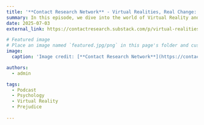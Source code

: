 ```yaml
---
title: '**Contact Research Network** - Virtual Realities, Real Change: New Frontiers in Tackling Bias with VR and Embodiment'
summary: In this episode, we dive into the world of Virtual Reality and prejudice reduction. We explore whether embodying a different avatar can truly build empathy, when these immersive experiences might backfire and inadvertently increase bias, how researchers are using VR to tackle real-world problems like hiring discrimination and what the future holds for this powerful technology. The episode features Cassandra Crone and Dr Matilde Tassinari. We learned a lot from them, so we hope you enjoy the conversation as well!
date: 2025-07-03
external_link: https://contactresearch.substack.com/p/virtual-realities-real-change-new

# Featured image
# Place an image named `featured.jpg/png` in this page's folder and customize its options here.
image:
  caption: 'Image credit: [**Contact Research Network**](https://contactresearch.substack.com/)'

authors:
  - admin

tags:
  - Podcast
  - Psychology
  - Virtual Reality
  - Prejudice
  
---
```


